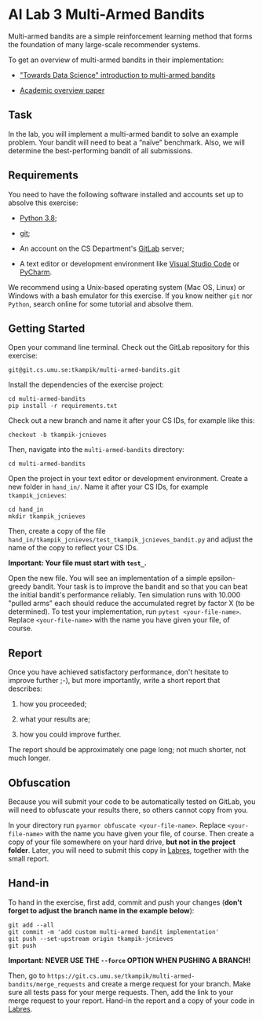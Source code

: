 # AI Lab 3 Multi-Armed Bandits
Multi-armed bandits are a simple reinforcement learning method that forms the foundation of many large-scale recommender systems.

To get an overview of multi-armed bandits in their implementation:

* ["Towards Data Science" introduction to multi-armed bandits](https://towardsdatascience.com/solving-multiarmed-bandits-a-comparison-of-epsilon-greedy-and-thompson-sampling-d97167ca9a50)

* [Academic overview paper](https://arxiv.org/pdf/1402.6028)

## Task
In the lab, you will implement a multi-armed bandit to solve an example problem.
Your bandit will need to beat a “naïve” benchmark.
Also, we will determine the best-performing bandit of all submissions.

## Requirements
You need to have the following software installed and accounts set up to absolve this exercise:

* [Python 3.8](https://www.python.org/);

* [git](https://git-scm.com/);

* An account on the CS Department's [GitLab](https://git.cs.umu.se/) server;

* A text editor or development environment like [Visual Studio Code](https://code.visualstudio.com/) or [PyCharm](https://www.jetbrains.com/pycharm/).

We recommend using a Unix-based operating system (Mac OS, Linux) or Windows with a bash emulator for this exercise.
If you know neither ``git`` nor ``Python``, search online for some tutorial and absolve them.

## Getting Started

Open your command line terminal.
Check out the GitLab repository for this exercise:

```
git@git.cs.umu.se:tkampik/multi-armed-bandits.git
```

Install the dependencies of the exercise project:

```
cd multi-armed-bandits
pip install -r requirements.txt
```

Check out a new branch and name it after your CS IDs, for example like this:

```
checkout -b tkampik-jcnieves
```

Then, navigate into the ``multi-armed-bandits`` directory:

```
cd multi-armed-bandits
```

Open the project in your text editor or development environment.
Create a new folder in ``hand_in/``. Name it after your CS IDs, for example ``tkampik_jcnieves``:

```
cd hand_in
mkdir tkampik_jcnieves
```

Then, create a copy of the file ``hand_in/tkampik_jcnieves/test_tkampik_jcnieves_bandit.py`` and adjust the name of the copy to reflect your CS IDs.

**Important: Your file must start with ``test_``.**

Open the new file. You will see an implementation of a simple epsilon-greedy bandit.
Your task is to improve the bandit and so that you can beat the initial bandit's performance reliably.
Ten simulation runs with 10.000 "pulled arms" each should reduce the accumulated regret by factor X (to be determined).
To test your implementation, run ``pytest <your-file-name>``.
Replace ``<your-file-name>`` with the name you have given your file, of course.

## Report
Once you have achieved satisfactory performance, don't hesitate to improve further ;-), but more importantly, write a short report that describes:

1. how you proceeded;

2. what your results are;

3. how you could improve further.

The report should be approximately one page long; not much shorter, not much longer.

## Obfuscation
Because you will submit your code to be automatically tested on GitLab, you will need to obfuscate your results there, so others cannot copy from you.

In your directory run ``pyarmor obfuscate <your-file-name>``.
Replace ``<your-file-name>`` with the name you have given your file, of course.
Then create a copy of your file somewhere on your hard drive, **but not in the project folder**.
Later, you will need to submit this copy in [Labres](https://webapps.cs.umu.se/labresults/v2/handin.php?courseid=402), together with the small report.

## Hand-in
To hand in the exercise, first add, commit and push your changes (**don't forget to adjust the branch name in the example below**):

```
git add --all
git commit -m 'add custom multi-armed bandit implementation'
git push --set-upstream origin tkampik-jcnieves
git push
```
**Important: NEVER USE THE ``--force`` OPTION WHEN PUSHING A BRANCH!**

Then, go to ``https://git.cs.umu.se/tkampik/multi-armed-bandits/merge_requests`` and create a merge request for your branch.
Make sure all tests pass for your merge requests.
Then, add the link to your merge request to your report.
Hand-in the report and a copy of your code in [Labres](https://webapps.cs.umu.se/labresults/v2/handin.php?courseid=402).
